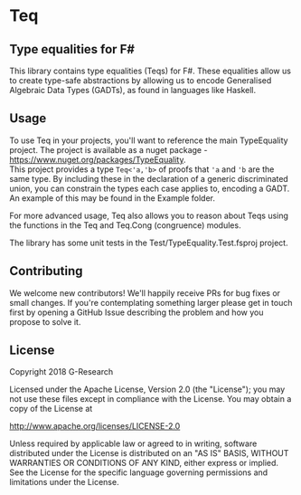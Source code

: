 # Teq

## Type equalities for F#

This library contains type equalities (Teqs) for F#.  These equalities
allow us to create type-safe abstractions by allowing us to encode
Generalised Algebraic Data Types (GADTs), as found in languages like
Haskell.

## Usage

To use Teq in your projects, you'll want to reference the main TypeEquality
project.  The project is available as a nuget package - https://www.nuget.org/packages/TypeEquality.  
This project provides a type `Teq<'a,'b>` of proofs that `'a`
and `'b` are the same type. By including these in the declaration of a
generic discriminated union, you can constrain the types each case
applies to, encoding a GADT.
An example of this may be found in the Example folder.

For more advanced usage, Teq also allows you to reason about Teqs
using the functions in the Teq and Teq.Cong (congruence) modules.

The library has some unit tests in the Test/TypeEquality.Test.fsproj project.

## Contributing

We welcome new contributors! We'll happily receive PRs for bug fixes
or small changes. If you're contemplating something larger please get
in touch first by opening a GitHub Issue describing the problem and
how you propose to solve it.

## License

Copyright 2018 G-Research

Licensed under the Apache License, Version 2.0 (the "License"); you may not use these files except in compliance with the License.
You may obtain a copy of the License at

   http://www.apache.org/licenses/LICENSE-2.0

Unless required by applicable law or agreed to in writing, software
distributed under the License is distributed on an "AS IS" BASIS,
WITHOUT WARRANTIES OR CONDITIONS OF ANY KIND, either express or implied.
See the License for the specific language governing permissions and
limitations under the License.
